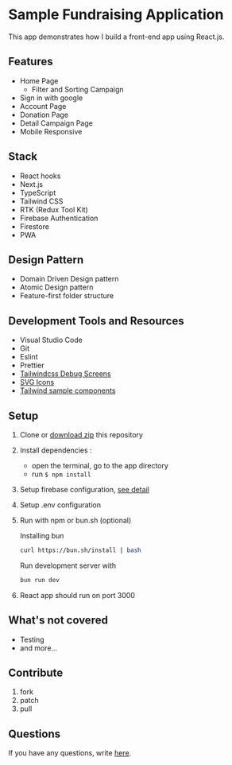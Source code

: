 
Sample Fundraising Application
===========================
This app demonstrates how I build a front-end app using React.js. 

## Features
-   Home Page
	-   Filter and Sorting Campaign
-   Sign in with google
-   Account Page
-   Donation Page
-   Detail Campaign Page 
-   Mobile Responsive

## Stack
- React hooks
- Next.js
- TypeScript
- Tailwind CSS
- RTK (Redux Tool Kit)
- Firebase Authentication
- Firestore
- PWA

## Design Pattern
- Domain Driven Design pattern
- Atomic Design pattern
- Feature-first folder structure


## Development Tools and Resources
- Visual Studio Code
- Git
- Eslint
- Prettier
- [Tailwindcss Debug Screens](https://github.com/jorenvanhee/tailwindcss-debug-screens)
- [SVG Icons](https://heroicons.com)
- [Tailwind sample components](https://flowbite.com)

## Setup
1. Clone or [download zip](https://github.com/ardiwinardi/sample-donation-app/archive/master.zip) this repository
2. Install dependencies :
   - open the terminal, go to the app directory
   - run `$ npm install`
3. Setup firebase configuration, [see detail](https://www.makeuseof.com/react-app-firebase-connect/) 
4. Setup .env configuration
5. Run with npm or bun.sh (optional)
   
	Installing bun
	```bash
	curl https://bun.sh/install | bash
	```
	Run development server with 
	```bash
	bun run dev
	```   
6. React app should run on port 3000


## What's not covered
- Testing
- and more...

## Contribute
1. fork
2. patch
3. pull

## Questions
If you have any questions, write [here](https://github.com/ardiwinardi/sample-donation-app/issues).
